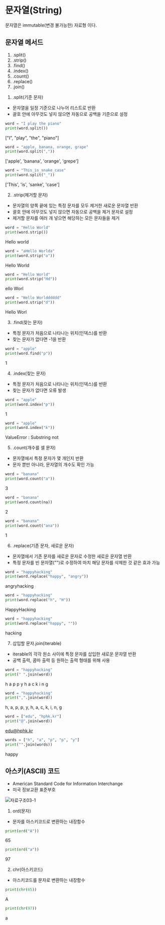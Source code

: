 # 문자열(String)

문자열은 immutable(변경 불가능한) 자료형 이다.



## 문자열 메서드

1. .split()
2. .strip()
3. .find()
4. .index()
5. .count()
6. .replace()
7. .join()



1) .split(기준 문자)

- 문자열을 일정 기준으로 나누어 리스트로 반환
- 괄호 안에 아무것도 넣지 않으면 자동으로 공백을 기준으로 설정

```python
word = "I play the piano"
print(word.split())
```

["I", "play", "the", "piano"]

```python
word = "apple, banana, orange, grape"
print(word.split(","))
```

['apple', 'banana', 'orange', 'grepe']

```python
word = "This_is_snake_case"
print(word.split("_"))
```

['This', 'is', 'sanke', 'case']



2. .strip(제거할 문자)

- 문자열의 양쪽 끝에 있는 특정 문자를 모두 제거한 새로운 문자열 반환
- 괄호 안에 아무것도 넣지 않으면 자동으로 공백을 제거 문자로 설정
- 제거할 문자를 여러 개 넣으면 해당하는 모든 문자들을 제거

```python
word = "Hello World"
print(word.strip())
```

Hello world

```python
word = "aHello Worlda"
print(word.strip("a"))
```

Hello World

```python
word = "Hello World"
print(word.strip("Hd"))
```

ello Worl

```python
word = "Hello Worldddddd"
print(word.strip("d"))
```

Hello Worl



3. .find(찾는 문자)

- 특정 문자가 처음으로 나타나는 위치(인덱스)를 반환
- 찾는 문자가 없다면 -1을 반환

```python
word = "apple"
print(word.find("p"))
```

1



4. .index(찾는 문자)

- 특정 문자가 처음으로 나타나는 위치(인덱스)를 반환
- 찾는 문자가 없다면 오류 발생

```python
word = "apple"
print(word.index("p"))
```

1

```python
word = "apple"
print(word.index("k"))
```

ValueError : Substring not



5. .count(개수를 셀 문자)

- 문자열에서 특정 문자가 몇 개인지 반환
- 문자 뿐만 아니라, 문자열의 개수도 확인 가능

```python
word = "banana"
print(word.count("a"))
```

3

```python
word = "banana"
print(word.count(na))
```

2

```python
word = "banana"
print(word.count("ana"))
```

1



6. .replace(기존 문자, 새로운 문자)

- 문자열에서 기존 문자를 새로운 문자로 수정한 새로운 문자열 반환
- 특정 문자를 빈 문자열("")로 수정하여 마치 해당 문자를 삭제한 것 같은 효과 가능

```python
word = "happyhacking"
print(word.replace("happy", "angry"))
```

angryhacking

```python
word = "happyhacking"
print(word.replace("h", "H"))
```

HappyHacking

```python
word = "happyhacking"
print(word.replace("happy", ""))
```

hacking



7. 삽입할 문자.join(iterable)

- iterable의 각각 원소 사이에 특정 문자를 삽입한 새로운 문자열 반환
- 공백 출력, 콤마 출력 등 원하는 출력 형태를 위해 사용

```python
word = "happyhacking"
print(" ".join(word))
```

h a p p y h a c k i n g

```python
word = "happyhacking"
print(",".join(word))
```

h, a, p, p, y, h, a, c, k, i, n, g

```python
word = ["edu", "hphk.kr"]
print("@".join(word))
```

edu@hphk.kr

```python
words = ["h", "a", "p", "p", "y"]
print("".join(words))
```

happy



## 아스키(ASCII) 코드

- American Standard Code for Information Interchange
- 미국 정보교환 표준부호

![자료구조03-1](images/자료구조03-1.png)


1. ord(문자)

- 문자를 아스키코드로 변환하는 내장함수

```python
print(ord("A"))
```

65

```python
print(ord("a"))
```

97



2. chr(아스키코드)

- 아스키코드를 문자로 변환하는 내장함수

```python
print(chr(65))
```

A

```python
print(chr(97))
```

a